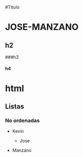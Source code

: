 
#Titulo

# JOSE-MANZANO

## h2


###h3



#### h4


<h1> html </html>

## Listas


### No ordenadas

* Kevin

   * Jose
   
- Manzano


